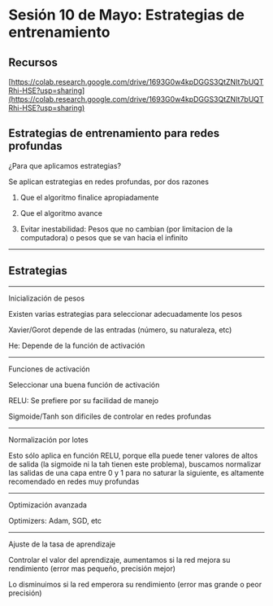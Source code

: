 # Sesión 10 de Mayo: Estrategias de entrenamiento

## Recursos

[https://colab.research.google.com/drive/1693G0w4kpDGGS3QtZNIt7bUQTRhi-HSE?usp=sharing](https://colab.research.google.com/drive/1693G0w4kpDGGS3QtZNIt7bUQTRhi-HSE?usp=sharing) 

## Estrategias de entrenamiento para redes profundas

¿Para que aplicamos estrategias?

Se aplican estrategias en redes profundas, por dos razones

1) Que el algoritmo finalice apropiadamente

2) Que el algoritmo avance

3) Evitar inestabilidad: Pesos que no cambian (por limitacion de la computadora) o pesos que se van hacia el infinito

---

## Estrategias

---

Inicialización de pesos

Existen varias estrategias para seleccionar adecuadamente los pesos

Xavier/Gorot depende de las entradas (número, su naturaleza, etc)

He: Depende de la función de activación

---

Funciones de activación

Seleccionar una buena función de activación

RELU: Se prefiere por su facilidad de manejo

Sigmoide/Tanh son dificiles de controlar en redes profundas

---

Normalización por lotes

Esto sólo aplica en función RELU, porque ella puede tener valores de altos de salida (la sigmoide ni la tah tienen este problema), buscamos normalizar las salidas de una capa entre 0 y 1 para no saturar la siguiente, es altamente recomendado en redes muy profundas

---

Optimización avanzada

Optimizers: Adam, SGD, etc

---

Ajuste de la tasa de aprendizaje

Controlar el valor del aprendizaje, aumentamos si la red mejora su rendimiento (error mas pequeño, precisión mejor)

Lo disminuimos si la red emperora su rendimiento (error mas grande o peor precisión)